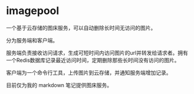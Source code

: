 # imagepool

一个基于云存储的图床服务，可以自动删除长时间无访问的图片。

分为服务端和客户端。

服务端负责接收访问请求，生成可短时间内访问图片的url并转发给请求者。拥有一个Redis数据库记录最近访问时间，定期删除那些长时间没有访问的图片。

客户端为一个命令行工具，上传图片到云存储，并通知服务端增加记录。

目前仅为我的 markdown 笔记提供图床服务。
